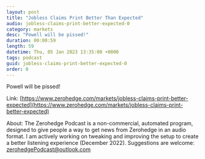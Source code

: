 ```yaml
---
layout: post
title: "Jobless Claims Print Better Than Expected"
audio: jobless-claims-print-better-expected-0
category: markets
desc: "Powell will be pissed!"
duration: 00:00:59
length: 59
datetime: Thu, 05 Jan 2023 13:35:00 +0000
tags: podcast
guid: jobless-claims-print-better-expected-0
order: 0
---
```

Powell will be pissed!

Link: [https://www.zerohedge.com/markets/jobless-claims-print-better-expected](https://www.zerohedge.com/markets/jobless-claims-print-better-expected)

About: The Zerohedge Podcast is a non-commercial, automated program, designed to give people a way to get news from Zerohedge in an audio format.  I am actively working on tweaking and improving the setup to create a better listening experience (December 2022).  Suggestions are welcome: [zerohedgePodcast@outlook.com](mailto:zerohedgePodcast@outlook.com)